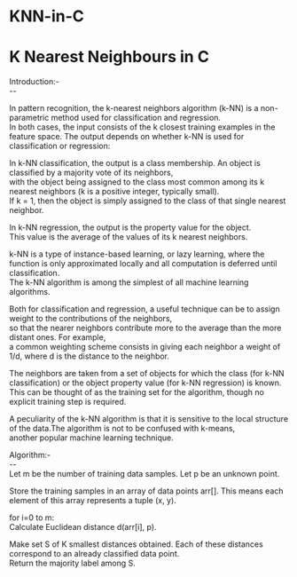 # KNN-in-C
<h1>K Nearest Neighbours in C</h1>
<p>Introduction:-<br>
--</p>

<p>In pattern recognition, the k-nearest neighbors algorithm (k-NN) is a non-parametric method used for classification and regression. <br>
In both cases, the input consists of the k closest training examples in the feature space. The output depends on whether k-NN is used for classification or regression:</p>

<p> In k-NN classification, the output is a class membership. An object is classified by a majority vote of its neighbors, <br>
 with the object being assigned to the class most common among its k nearest neighbors (k is a positive integer, typically small). <br>
 If k = 1, then the object is simply assigned to the class of that single nearest neighbor.</p>

<p> In k-NN regression, the output is the property value for the object. <br>
 This value is the average of the values of its k nearest neighbors.</p>

<p>k-NN is a type of instance-based learning, or lazy learning, where the function is only approximated locally and all computation is deferred until classification. <br>
The k-NN algorithm is among the simplest of all machine learning algorithms.</p>

<p>Both for classification and regression, a useful technique can be to assign weight to the contributions of the neighbors, <br>
so that the nearer neighbors contribute more to the average than the more distant ones. For example, <br>
a common weighting scheme consists in giving each neighbor a weight of 1/d, where d is the distance to the neighbor.</p>

<p>The neighbors are taken from a set of objects for which the class (for k-NN classification) or the object property value (for k-NN regression) is known. <br>
This can be thought of as the training set for the algorithm, though no explicit training step is required.</p>

<p>A peculiarity of the k-NN algorithm is that it is sensitive to the local structure of the data.The algorithm is not to be confused with k-means, <br>
another popular machine learning technique.</p>

<p>Algorithm:-<br>
--<br>
Let m be the number of training data samples. Let p be an unknown point.</p>

<p> Store the training samples in an array of data points arr[]. This means each element of this array represents a tuple (x, y).</p>

<p> for i=0 to m:<br>
 Calculate Euclidean distance d(arr[i], p).</p>

<p> Make set S of K smallest distances obtained. Each of these distances correspond to an already classified data point.<br>
 Return the majority label among S.<br>
</p>

